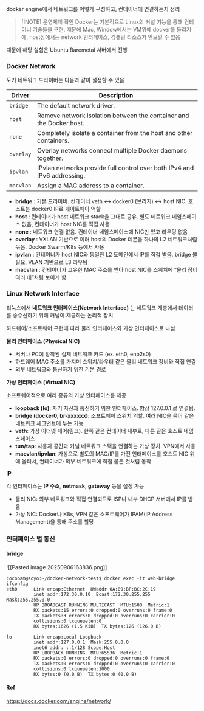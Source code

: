 
docker engine에서 네트워크를 어떻게 구성하고, 컨테이너에 연결하는지 정리

> [!NOTE] 운영체제 확인
> Docker는 기본적으로 Linux의 커널 기능을 통해 컨테이너 기술들을 구현. 때문에 Mac, Window에서는 VM위에 docker를 돌리기에, host상에서는 network 인터페이스, 컴퓨팅 리소스가 안보일 수 있음

때문에 해당 실험은 Ubuntu Baremetal 서버에서 진행
### Docker Network

도커 네트워크 드라이버는 다음과 같이 설정할 수 있음

| Driver    | Description                                                              |
| --------- | ------------------------------------------------------------------------ |
| `bridge`  | The default network driver.                                              |
| `host`    | Remove network isolation between the container and the Docker host.      |
| `none`    | Completely isolate a container from the host and other containers.       |
| `overlay` | Overlay networks connect multiple Docker daemons together.               |
| `ipvlan`  | IPvlan networks provide full control over both IPv4 and IPv6 addressing. |
| `macvlan` | Assign a MAC address to a container.                                     |

- **bridge** : 기본 드라이버. 컨테이너 veth ↔ docker0 (브리지) ↔ host NIC. 호스트는 docker0 IP로 게이트웨이 역할
- **host** : 컨테이너가 host 네트워크 stack을 그대로 공유. 별도 네트워크 네임스페이스 없음, 컨테이너가 host NIC를 직접 사용
- **none** : 네트워크 연결 없음. 컨테이너 네임스페이스에 NIC만 있고 라우팅 없음
- **overlay** : VXLAN 기반으로 여러 host의 Docker 데몬을 하나의 L2 네트워크처럼 묶음. Docker Swarm/K8s 등에서 사용
- **ipvlan** : 컨테이너가 host NIC와 동일한 L2 도메인에서 IP를 직접 받음. bridge 불필요, VLAN 기반으로 L3 라우팅 
- **macvlan** : 컨테이너가 고유한 MAC 주소를 받아 host NIC를 스위치에 “물리 장비 여러 대”처럼 보이게 함

### Linux Network Interface


리눅스에서 **네트워크 인터페이스(Network Interface)** 는 네트워크 계층에서 데이터를 송수신하기 위해 커널이 제공하는 논리적 장치

하드웨어/소프트웨어 구현에 따라 물리 인터페이스와 가상 인터페이스로 나뉨

  
 **물리 인터페이스 (Physical NIC)**

- 서버나 PC에 장착된 실제 네트워크 카드 (ex. eth0, enp2s0)
- 하드웨어 MAC 주소를 가지며 스위치/라우터 같은 물리 네트워크 장비와 직접 연결
- 외부 네트워크와 통신하기 위한 기본 경로


**가상 인터페이스 (Virtual NIC)**

소프트웨어적으로 여러 종류의 가상 인터페이스를 제공

- **loopback (lo)**: 자기 자신과 통신하기 위한 인터페이스. 항상 127.0.0.1 로 연결됨.
- **bridge (docker0, br-xxxxxx)**: 소프트웨어 스위치 역할. 여러 NIC을 묶어 같은 네트워크 세그먼트에 두는 기능
- **veth**: 가상 이더넷 페어(링크). 한쪽 끝은 컨테이너 내부로, 다른 끝은 호스트 네임스페이스
- **tun/tap**: 사용자 공간과 커널 네트워크 스택을 연결하는 가상 장치. VPN에서 사용
- **macvlan/ipvlan**: 가상으로 별도의 MAC/IP를 가진 인터페이스를 호스트 NIC 위에 올려서, 컨테이너가 외부 네트워크에 직접 붙은 것처럼 동작

**IP**

각 인터페이스는 **IP 주소**, **netmask**, **gateway** 등을 설정 가능

- 물리 NIC: 외부 네트워크와 직접 연결되므로 ISP나 내부 DHCP 서버에서 IP를 받음
- 가상 NIC: Docker나 K8s, VPN 같은 소프트웨어가 IPAM(IP Address Management)을 통해 주소를 할당


### 인터페이스 별 통신
#### bridge



![[Pasted image 20250906163836.png]]



```
cocopam@soyo:~/docker-network-test$ docker exec -it web-bridge ifconfig
eth0      Link encap:Ethernet  HWaddr 0A:09:BF:BC:2C:19
          inet addr:172.30.0.10  Bcast:172.30.255.255  Mask:255.255.0.0
          UP BROADCAST RUNNING MULTICAST  MTU:1500  Metric:1
          RX packets:15 errors:0 dropped:0 overruns:0 frame:0
          TX packets:3 errors:0 dropped:0 overruns:0 carrier:0
          collisions:0 txqueuelen:0
          RX bytes:1626 (1.5 KiB)  TX bytes:126 (126.0 B)

lo        Link encap:Local Loopback
          inet addr:127.0.0.1  Mask:255.0.0.0
          inet6 addr: ::1/128 Scope:Host
          UP LOOPBACK RUNNING  MTU:65536  Metric:1
          RX packets:0 errors:0 dropped:0 overruns:0 frame:0
          TX packets:0 errors:0 dropped:0 overruns:0 carrier:0
          collisions:0 txqueuelen:1000
          RX bytes:0 (0.0 B)  TX bytes:0 (0.0 B)

````


#### Ref
https://docs.docker.com/engine/network/